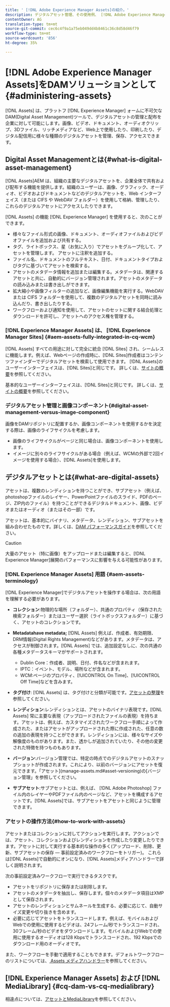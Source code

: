 ```yaml
---
title: ' [!DNL Adobe Experience Manager Assets]の紹介。'
description: デジタルアセット管理、その使用例、 [!DNL Adobe Experience Manager Asset] オファーについて説明します。
contentOwner: AG
translation-type: tm+mt
source-git-commit: cec6c4f9a1a75eb049dd4b8461c36c8d58d46f79
workflow-type: tm+mt
source-wordcount: '856'
ht-degree: 35%

---
```



# [!DNL Adobe Experience Manager Assets]をDAMソリューションとして{#administering-assets}

[!DNL Assets] は、プラットフ [!DNL Experience Manager] ォームに不可欠なDAM(Digital Asset Management)ツールで、デジタルアセットの管理と配布を企業に対して可能にします。画像、ビデオ、ドキュメント、オーディオクリップ、3Dファイル、リッチメディアなど、Web上で使用したり、印刷したり、デジタル配信用に様々な種類のデジタルアセットを管理、保存、アクセスできます。

## Digital Asset Managementとは{#what-is-digital-asset-management}

[!DNL Assets]AEM は、組織の主要なデジタルアセットを、企業全体で共有および配布する機能を提供します。組織のユーザーは、画像、グラフィック、オーディオ、ビデオおよびドキュメントなどのデジタルアセットを、Web インターフェイス（または CIFS や WebDAV フォルダー）を使用して格納、管理したり、これらのデジタルアセットにアクセスしたりできます。

[!DNL Assets] の機能 [!DNL Experience Manager] を使用すると、次のことができます。

* 様々なファイル形式の画像、ドキュメント、オーディオファイルおよびビデオファイルを追加および共有する。
* タグ、ライトボックス、星（お気に入り）でアセットをグループ化して、アセットを管理します。 アセットに注釈を追加する。
* ファイル名、ドキュメントのフルテキスト、日付、ドキュメントタイプおよびタグに基づいてアセットを検索する。
* アセットのメタデータ情報を追加または編集する。メタデータは、関連するアセットと共に、自動的にバージョン管理されます。アセットのメタデータの読み込みまたは書き出しができます。
* 拡大縮小や画像フィルターの追加など、画像編集機能を実行する。WebDAV または CIFS フォルダーを使用して、複数のデジタルアセットを同時に読み込んだり、書き出したりする。
* ワークフローおよび通知を使用して、アセットのセットに関する結合処理とダウンロードを許可し、アセットへのアクセス権を管理する。

### [!DNL Experience Manager Assets] は、  [!DNL Experience Manager Sites] {#aem-assets-fully-integrated-in-cq-wcm}

[!DNL Assets] すべての用途に対して完全に統合 [!DNL Sites] され、シームレスに機能します。例えば、Webページの作成時に、[!DNL Sites]作成者はコンテンツファインダーでデジタルアセットを検索して使用できます。 [!DNL Assets]のユーザーインターフェイスは、[!DNL Sites]と同じです。 詳しくは、[サイトの概要](/help/sites-authoring/page-authoring.md)を参照してください。

基本的なユーザーインターフェイスは、[!DNL Sites]と同じです。 詳しくは、[サイトの概要](/help/sites-authoring/page-authoring.md)を参照してください。

### デジタルアセット管理と画像コンポーネント{#digital-asset-management-versus-image-component}

画像をDAMリポジトリに配置するか、画像コンポーネントを使用するかを決定する際は、画像のライフサイクルを考慮します。

* 画像のライフサイクルがページと同じ場合は、画像コンポーネントを使用します。
* イメージに別々のライフサイクルがある場合（例えば、WCMの外部で2回イメージを使用する場合）、[!DNL Assets]を使用します。

## デジタルアセットとは{#what-are-digital-assets}

アセットは、複数のレンディションを持つことができ、サブアセット（例えば、photoshopファイルのレイヤー、PowerPointファイルのスライド、PDFのページ、ZIP内のファイル）を持つことができるデジタルドキュメント、画像、ビデオまたはオーディオ（またはその一部）です。

アセットは、基本的にバイナリ、メタデータ、レンディション、サブアセットを組み合わせたものです。詳しくは、[DAM パフォーマンスガイド](/help/sites-deploying/assets-performance-sizing.md)を参照してください。

>[!CAUTION]
>
>大量のアセット（特に画像）をアップロードまたは編集すると、[!DNL Experience Manager]展開のパフォーマンスに影響を与える可能性があります。

### [!DNL Experience Manager Assets] 用語  {#aem-assets-terminology}

[!DNL Experience Manager]でデジタルアセットを操作する場合は、次の用語を理解する必要があります。

* **コレクション**:物理的な場所（フォルダー）、共通のプロパティ（保存された検索フォルダー）またはユーザー選択（ライトボックスフォルダー）に基づく、アセットのコレクションです。

* **Metadatahave metadata;** [!DNL Assets] 例えば、作成者、有効期限、DRM情報(Digital Rights Management)などがあります。メタデータは、アクセスが制御されます。[!DNL Assets] では、追加設定なしに、次の共通の各種メタデータスキーマがサポートされます。

   * Dublin Core：作成者、説明、日付、件名などが含まれます。
   * IPTC：イベント、モデル、場所などが含まれます。
   * WCM:ページのプロパティ、[!UICONTROL On Time]、[!UICONTROL Off Time]などを含みます。

* **タグ付け**: [!DNL Assets] は、タグ付けと分類が可能です。[アセットの整理](/help/assets/organize-assets.md)を参照してください。

* **レンディション**:レンディションとは、アセットのバイナリ表現です。[!DNL Assets] 常に主要な表現（アップロードされたファイルの表現）を持ちます。アセットは、例えば、カスタマイズされたワークフロー手順によって作成された、またはアセットがアップロードされた際に作成された、任意の数の追加の表現を持つことができます。レンディションには、様々なサイズや解像度のものがあります。また、透かしが追加されていたり、その他の変更された特徴を持つものもあります。

* **バージョン**:バージョン管理では、特定の時点でのデジタルアセットのスナップショットが作成されます。これにより、以前のバージョンにアセットを復元できます。「アセット](manage-assets.md#asset-versioning)の[バージョン管理」を参照してください。

* **サブアセット**:サブアセットとは、例えば、 [!DNL Adobe Photoshop] ファイル内のレイヤーやPDFファイル内のページなど、アセットを構成するアセットです。[!DNL Assets]では、サブアセットをアセットと同じように管理できます。

### アセットの操作方法{#how-to-work-with-assets}

アセットまたはコレクションに対してアクションを実行します。アクションでは、アセット、コレクションおよびレンディションを作成したり変更したりできます。アセットに対して実行する基本的な操作の多く(アップロード、削除、更新、サブアセットの保存 — 事前設定済みのワークフローをトリガー)。 これらは[!DNL Assets]で自動的にオンになり、[!DNL Assets]メディアハンドラーで詳しく説明されます。

次の事前設定済みワークフローで実行できるタスクです。

* アセットをリポジトリに保存または削除します。
* アセットのメタデータを抽出し、保存します。個々のメタデータ項目はXMPとして保存されます。
* アセットのレンディションとサムネールを生成する、必要に応じて、自動サイズ変更や切り抜きを含めます。
* 必要に応じてアセットをトランスコードします。例えば、モバイルおよびWebでの使用に使用するビデオは、24フレーム/秒でトランスコードされ、30フレーム/秒のビデオをダウンロードします。モバイルおよびWebでの使用に使用するオーディオは128 Kbpsでトランスコードされ、192 Kbpsでのダウンロード用のオーディオです。

また、ワークフローを手動で適用することもできます。デフォルトワークフローのリストについては、[ Assets メディアハンドラー](/help/assets/media-handlers.md)を参照してください。

## [!DNL Experience Manager Assets] および [!DNL MediaLibrary] {#cq-dam-vs-cq-medialibrary}

相違点については、[アセットとMediaLibrary](/help/assets/medialibrary.md)を参照してください。
